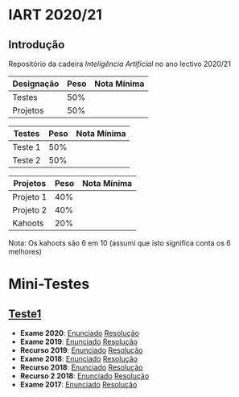# IART 2020/21

## Introdução

Repositório da cadeira *Inteligência Artificial* no ano lectivo 2020/21

|Designação|Peso|Nota Mínima|
|-|-|-|
|Testes|50%||
|Projetos|50%||

|Testes|Peso|Nota Mínima|
|-|-|-|
|Teste 1|50%||
|Teste 2|50%||

|Projetos|Peso|Nota Mínima|
|-|-|-|
|Projeto 1|40%||
|Projeto 2|40%||
|Kahoots|20%||

Nota: Os kahoots são 6 em 10 (assumi que isto significa conta os 6 melhores)

# Mini-Testes

## [Teste1](MT1)

-	**Exame 2020**: [Enunciado](MT1/IART_Exame_EN_2020.pdf) [Resolução](MT1/IART_Exame_EN_2020.md)
-	**Exame 2019**: [Enunciado](MT1/IART_Exame_EN_2019.pdf) [Resolução](MT1/IART_Exame_EN_2019.md)
-	**Recurso 2019**: [Enunciado](MT1/IART_Exame_ER_2019.pdf) [Resolução](MT1/IART_Exame_ER_2019.md)
-	**Exame 2018**: [Enunciado](MT1/IART_Exame_EN_2018.pdf) [Resolução](MT1/IART_Exame_EN_2018.md)
-	**Recurso 2018**: [Enunciado](MT1/IART_Exame_ER_2018.pdf) [Resolução](MT1/IART_EXAME_ER_2018.md)
-	**Recurso 2 2018**: [Enunciado](MT1/IART_Exame_ER2_2018.pdf) [Resolução](MT1/IART_EXAME_ER2_2018.md)
-	**Exame 2017**: [Enunciado](MT1/IART_Exame_EN_2017.pdf) [Resolução](MT1/IART_EXAME_EN_2017.md)

